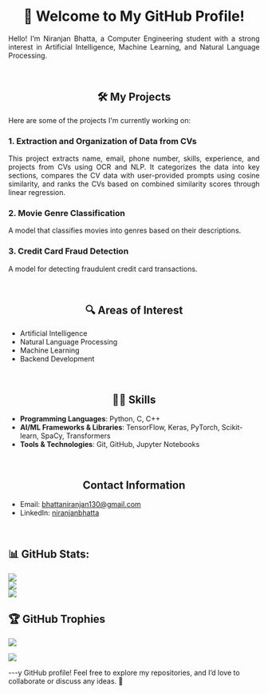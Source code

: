 <h1 align="center">👋 Welcome to My GitHub Profile!</h1>

<p align="justify">
Hello! I’m Niranjan Bhatta, a Computer Engineering student with a strong interest in Artificial Intelligence, Machine Learning, and Natural Language Processing.
</p>

<br>

<h2 align="center">🛠️ My Projects</h2>

<p align="justify">
Here are some of the projects I'm currently working on:
</p>


<h3>1. <b>Extraction and Organization of Data from CVs</b></h3>  
<p align="justify">
This project extracts name, email, phone number, skills, experience, and projects from CVs using OCR and NLP. It categorizes the data into key sections, compares the CV data with user-provided prompts using cosine similarity, and ranks the CVs based on combined similarity scores through linear regression.
</p>

<h3>2. <b>Movie Genre Classification</b></h3>  
<p align="justify">
A model that classifies movies into genres based on their descriptions.
</p>

<h3>3. <b>Credit Card Fraud Detection</b></h3>  
<p align="justify">
A model for detecting fraudulent credit card transactions.
</p>

<br>

<h2 align="center">🔍 Areas of Interest</h2>

- Artificial Intelligence
- Natural Language Processing
- Machine Learning
- Backend Development

<br>

<h2 align="center">🧑‍💻 Skills</h2>

<p align="center">
<ul>
  <li><b>Programming Languages</b>: Python, C, C++</li>
  <li><b>AI/ML Frameworks & Libraries</b>: TensorFlow, Keras, PyTorch, Scikit-learn, SpaCy, Transformers</li>
  <li><b>Tools & Technologies</b>: Git, GitHub, Jupyter Notebooks</li>
</ul>
</p>

<br>

<h2 align="center">Contact Information</h2>

- Email: [bhattaniranjan130@gmail.com](mailto:bhattaniranjan130@gmail.com)
- LinkedIn: [niranjanbhatta](https://www.linkedin.com/in/niranjanbhatta)

<br>

<h2>📊 GitHub Stats:</h2>

![](https://github-readme-stats.vercel.app/api?username=Niranjanbhatta&theme=dark&hide_border=false&include_all_commits=false&count_private=true)<br/>
![](https://nirzak-streak-stats.vercel.app/?user=Niranjanbhatta&theme=dark&hide_border=false)<br/>
![](https://github-readme-stats.vercel.app/api/top-langs/?username=Niranjanbhatta&theme=dark&hide_border=false&include_all_commits=false&count_private=true)

<h2>🏆 GitHub Trophies</h2>

![](https://github-profile-trophy.vercel.app/?username=Niranjanbhatta&theme=radical&no-frame=false&no-bg=true&margin-w=4)

[![](https://visitcount.itsvg.in/api?id=Niranjanbhatta&icon=0&color=0)](https://visitcount.itsvg.in)


---y GitHub profile! Feel free to explore my repositories, and I’d love to collaborate or discuss any ideas. 🚀